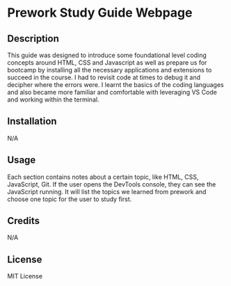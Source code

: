 # Prework Study Guide Webpage

## Description

This guide was designed to introduce some foundational level coding concepts around HTML, CSS and Javascript as well as prepare us for bootcamp by installing all the necessary applications and extensions to succeed in the course. I had to revisit code at times to debug it and decipher where the errors were. I learnt the basics of the coding languages and also became more familiar and comfortable with leveraging VS Code and working within the terminal.

## Installation

N/A

## Usage

Each section contains notes about a certain topic, like HTML, CSS, JavaScript, Git. If the user opens the DevTools console, they can see the JavaScript running. It will list the topics we learned from prework and choose one topic for the user to study first.

## Credits

N/A

## License

MIT License 
